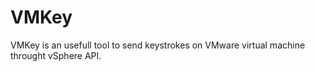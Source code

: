 # VMKey
VMKey is an usefull tool to send keystrokes on VMware virtual machine throught vSphere API.
